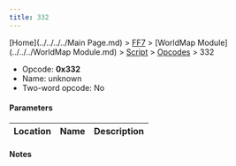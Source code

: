 ```yaml
---
title: 332
---
```


[Home](../../../../Main Page.md) > [FF7](../../../../FF7.md) > [WorldMap Module](../../../WorldMap Module.md) > [Script](../../Script.md) > [Opcodes](../Opcodes.md) > 332

-   Opcode: **0x332**
-   Name: unknown
-   Two-word opcode: No

#### Parameters

| Location | Name | Description |
|:--------:|:----:|:-----------:|

#### Notes

